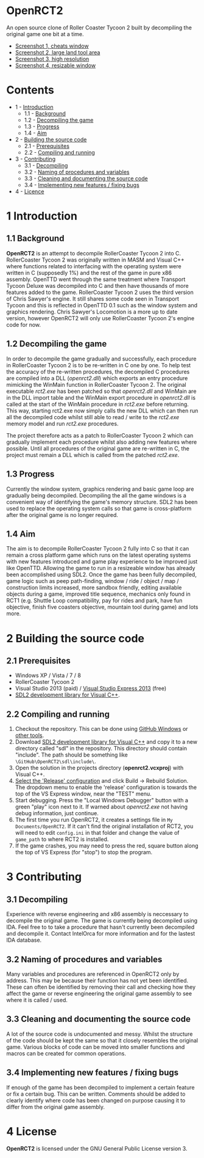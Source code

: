 # OpenRCT2
An open source clone of Roller Coaster Tycoon 2 built by decompiling the original game one bit at a time.
- [Screenshot 1, cheats window](http://dev.intelorca.co.uk/2014/openrct2/cheats.png)
- [Screenshot 2, large land tool area](http://i.imgur.com/kTkK5Gw.png)
- [Screenshot 3, high resolution](http://i.imgur.com/yFzNyVu.jpg)
- [Screenshot 4, resizable window](http://imgur.com/a/3GDuT)

# Contents
- 1 - [Introduction](#1-introduction)
  - 1.1 - [Background](#11-background)
  - 1.2 - [Decompiling the game](#12-decompiling-the-game)
  - 1.3 - [Progress](#13-progress)
  - 1.4 - [Aim](#14-aim) 
- 2 - [Building the source code](#2-building-the-source-code)
  - 2.1 - [Prerequisites](#21-prerequisites)
  - 2.2 - [Compiling and running](#22-compiling-and-running)
- 3 - [Contributing](#3-contributing)
  - 3.1 - [Decompiling](#31-decompiling)
  - 3.2 - [Naming of procedures and variables](#32-naming-of-procedures-and-variables)
  - 3.3 - [Cleaning and documenting the source code](#33-cleaning-and-documenting-the-source-code)
  - 3.4 - [Implementing new features / fixing bugs](#34-implementing-new-features--fixing-bugs)
- 4 - [Licence](#4-license)

# 1 Introduction

## 1.1 Background
**OpenRCT2** is an attempt to decompile RollerCoaster Tycoon 2 into C. RollerCoaster Tycoon 2 was originally written in MASM and Visual C++ where functions related to interfacing with the operating system were written in C (supposedly 1%) and the rest of the game in pure x86 assembly. OpenTTD went through the same treatment where Transport Tycoon Deluxe was decompiled into C and then have thousands of more features added to the game. RollerCoaster Tycoon 2 uses the third version of Chris Sawyer's engine. It still shares some code seen in Transport Tycoon and this is reflected in OpenTTD 0.1 such as the window system and graphics rendering. Chris Sawyer's Locomotion is a more up to date version, however OpenRCT2 will only use RollerCoaster Tycoon 2's engine code for now.

## 1.2 Decompiling the game
In order to decompile the game gradually and successfully, each procedure in RollerCoaster Tycoon 2 is to be re-written in C one by one. To help test the accuracy of the re-written procedures, the decompiled C procedures are compiled into a DLL (*openrct2.dll*) which exports an entry procedure mimicking the WinMain function in RollerCoaster Tycoon 2. The original executable *rct2.exe* has been patched so that *openrct2.dll* and WinMain are in the DLL import table and the WinMain export procedure in *openrct2.dll* is called at the start of the WinMain procedure in *rct2.exe* before returning. This way, starting rct2.exe now simply calls the new DLL which can then run all the decompiled code whilst still able to read / write to the *rct2.exe* memory model and run *rct2.exe* procedures.

The project therefore acts as a patch to RollerCoaster Tycoon 2 which can gradually implement each procedure whilst also adding new features where possible. Until all procedures of the original game are re-written in C, the project must remain a DLL which is called from the patched *rct2.exe*.

## 1.3 Progress
Currently the window system, graphics rendering and basic game loop are gradually being decompiled. Decompiling the all the game windows is a convenient way of identifying the game's memory structure. SDL2 has been used to replace the operating system calls so that game is cross-platform after the original game is no longer required.

## 1.4 Aim
The aim is to decompile RollerCoaster Tycoon 2 fully into C so that it can remain a cross platform game which runs on the latest operating systems with new features introduced and game play experience to be improved just like OpenTTD. Allowing the game to run in a resizeable window has already been accomplished using SDL2. Once the game has been fully decompiled, game logic such as peep path-finding, window / ride / object / map / construction limits increased, more sandbox friendly, editing available objects during a game, improved title sequence, mechanics only found in RCT1 (e.g. Shuttle Loop compatibility, pay for rides and park, have fun objective, finish five coasters objective, mountain tool during game) and lots more.

# 2 Building the source code

## 2.1 Prerequisites
- Windows XP / Vista / 7 / 8
- RollerCoaster Tycoon 2
- Visual Studio 2013 (paid) / [Visual Studio Express 2013](http://www.visualstudio.com/downloads/download-visual-studio-vs#d-express-windows-desktop) (free)
- [SDL2 development library for Visual C++](http://www.libsdl.org/release/SDL2-devel-2.0.3-VC.zip).

## 2.2 Compiling and running
1. Checkout the repository. This can be done using [GitHub Windows](https://windows.github.com/) or [other tools](https://help.github.com/articles/which-remote-url-should-i-use).
2. Download [SDL2 development library for Visual C++]((http://www.libsdl.org/release/SDL2-devel-2.0.3-VC.zip)) and copy it to a new directory called "sdl" in the repository. This directory should contain "include". The path should be something like ```\GitHub\OpenRCT2\sdl\include\```.
3. Open the solution in the projects directory (**openrct2.vcxproj**) with Visual C++.
4. [Select the 'Release' configuration](http://msdn.microsoft.com/en-us/library/wx0123s5.aspx) and click Build -> Rebuild Solution. The dropdown menu to enable the 'release' configuration is towards the top of the VS Express window, near the "TEST" menu.
5. Start debugging. Press the "Local Windows Debugger" button with a green "play" icon next to it. If warned about *openrct2.exe* not having debug information, just continue.
6. The first time you run OpenRCT2, it creates a settings file in `My Documents/OpenRCT2`. If it can't find the original installation of RCT2, you will need to edit `config.ini` in that folder and change the value of `game_path` to where RCT2 is installed.
7. If the game crashes, you may need to press the red, square button along the top of VS Express (for "stop") to stop the program.

# 3 Contributing

## 3.1 Decompiling
Experience with reverse engineering and x86 assembly is neccessary to decompile the original game. The game is currently being decompiled using IDA. Feel free to to take a procedure that hasn't currently been decompiled and decompile it. Contact IntelOrca for more information and for the lastest IDA database.

## 3.2 Naming of procedures and variables
Many variables and procedures are referenced in OpenRCT2 only by address. This may be because their function has not yet been identified. These can often be identified by removing their call and checking how they affect the game or reverse engineering the original game assembly to see where it is called / used.

## 3.3 Cleaning and documenting the source code
A lot of the source code is undocumented and messy. Whilst the structure of the code should be kept the same so that it closely resembles the original game. Various blocks of code can be moved into smaller functions and macros can be created for common operations.

## 3.4 Implementing new features / fixing bugs
If enough of the game has been decompiled to implement a certain feature or fix a certain bug. This can be written. Comments should be added to clearly identify where code has been changed on purpose causing it to differ from the original game assembly.

# 4 License
**OpenRCT2** is licensed under the GNU General Public License version 3.
